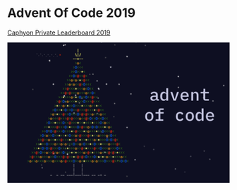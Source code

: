 # Advent Of Code 2019
[Caphyon Private Leaderboard 2019](https://adventofcode.com/2019/leaderboard/private/view/369748)

![alt text](AdventOfCode.png)
